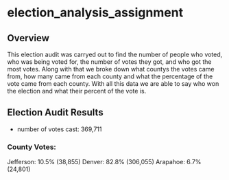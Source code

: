 # election_analysis_assignment
## Overview
This election audit was carryed out to find the number of people who voted, who was being voted for, the number of votes they got, and who got the most votes. Along with that we broke down what countys the votes came from, how many came from each county and what the percentage of the vote came from each county. With all this data we are able to say who won the election and what their percent of the vote is.

## Election Audit Results
* number of votes cast: 369,711
### County Votes:
Jefferson: 10.5% (38,855)
Denver: 82.8% (306,055)
Arapahoe: 6.7% (24,801)
